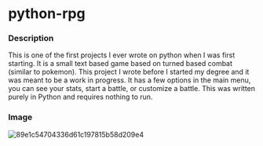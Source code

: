 # python-rpg

### Description
This is one of the first projects I ever wrote on python when I was first starting. It is a small text based game based on turned based combat (similar to pokemon). This project I wrote before I started my degree and it was meant to be a work in progress. It has a few options in the main menu, you can see your stats, start a battle, or customize a battle. This was written purely in Python and requires nothing to run.

### Image

![89e1c54704336d61c197815b58d209e4](https://user-images.githubusercontent.com/54593885/117072622-f4d8af00-aced-11eb-9768-9e83a431c20e.png)
